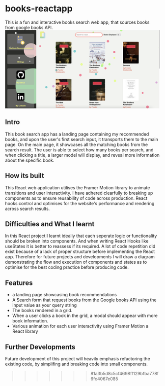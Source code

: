 # books-reactapp
This is a fun and interactive books search web app, that sources books from google books API. 
<img src="screenshots/Screen Shot 2023-02-02 at 11.53.48 pm.png">

## Intro
This book search app has a landing page containing my recommended books, and upon the user's first search input, it transports them to the main page.
On the main page, it showcases all the matching books from the search result. 
The user is able to select how many books per search, and when clicking a title, a larger model will display, 
and reveal more information about the specific book.

## How its built

This React web application utilises the Framer Motion library to animate transitions and user interactivity. 
I have adhered clearfully to breaking up components as to ensure reusability of code across production.
React hooks control and optimises for the website's performance and rendering across search results.

## Difficulties and What I learnt
In this React project I learnt ideally that each seperate logic or functionality should be broken into components.
And when writing React Hooks like useStates it is better to reassess if its required.
A lot of code repetition did exist because of a lack of proper structure before implementing the React app.
Therefore for future projects and developments I will draw a diagram demonstrating the flow and execution of components and states as to
optimise for the best coding practice before producing code.

## Features

- a landing page showcasing book recommendations
- A Search form that request books from the Google books API using the input value as your query string
- The books rendered in a grid.
- When a user clicks a book in the grid, a modal should appear with more book information.
- Various animation for each user interactivity using Framer Motion a React library

## Further Developments
Future development of this project will heavily emphasis refactoring the existing code, by simplifing and breaking code into small components.




>>>>>>> 81a3b5d8c5cf4698ff129bfba778f6fc4067e085
